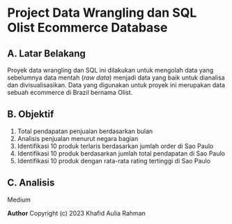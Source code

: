 # Project Data Wrangling dan SQL Olist Ecommerce Database
## A. Latar Belakang
Proyek data wrangling dan SQL ini dilakukan untuk mengolah data yang sebelumnya data mentah (_raw data_) menjadi data yang baik untuk dianalisa dan divisualisasikan. Data yang digunakan untuk proyek ini merupakan data sebuah ecommerce di Brazil bernama Olist.
## B. Objektif
1.  Total pendapatan penjualan berdasarkan bulan
2.  Analisis penjualan menurut negara bagian
3.  Identifikasi 10 produk terlaris berdasarkan jumlah order di Sao Paulo
4.  Identifikasi 10 produk berdasarkan jumlah total pendapatan di Sao Paulo
5.  Identifikasi 10 produk dengan rata-rata rating tertinggi di Sao Paulo
## C. Analisis
Medium

**Author** Copyright (c) 2023 Khafid Aulia Rahman
